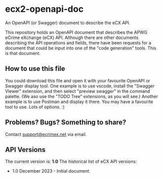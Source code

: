 # ecx2-openapi-doc
An OpenAPI (or Swagger) document to describe the eCX API.

This repository holds an OpenAPI document that describes the APWG eCrime eXchange (eCX) API.
Although there are other documents describing the API operations and fields, there have been requests for a document that could be input into one of the "code generation" tools. This is that document.

## How to use this file

You could download this file and open it with your favourite OpenAPI or Swagger display tool.
One example is to use vscode, install the "Swagger Viewer" extension, and then select "preview swagger" in the command palette.  (We aso use the "TODO Tree" extensions, as you will see.)
Another example is to use Postman and display it there.  You may have a favourite tool to use. Lots of options. :)

## Problems? Bugs? Something to share?
  Contact support@ecrimex.net via email.

## API Versions
The current version is:  **1.0**
The historical list of eCX API versions:
- 1.0 December 2023 - Initial document.
